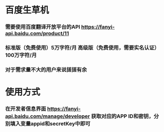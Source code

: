 # 百度生草机
### 需要使用百度翻译开放平台的API https://fanyi-api.baidu.com/product/11
### 标准版（免费使用）5万字符/月 高级版（免费使用，需要实名认证）100万字符/月
### 对于需求量不大的用户来说搓搓有余
# 使用方式
### 在开发者信息界面 https://fanyi-api.baidu.com/manage/developer 获取对应的APP ID和密钥，分别填入变量appid和secretKey中即可
